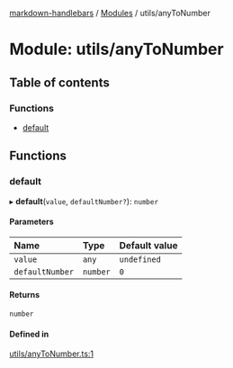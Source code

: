[markdown-handlebars](../README.md) / [Modules](../modules.md) / utils/anyToNumber

# Module: utils/anyToNumber

## Table of contents

### Functions

- [default](utils_anyToNumber.md#default)

## Functions

### default

▸ **default**(`value`, `defaultNumber?`): `number`

#### Parameters

| Name | Type | Default value |
| :------ | :------ | :------ |
| `value` | `any` | `undefined` |
| `defaultNumber` | `number` | `0` |

#### Returns

`number`

#### Defined in

[utils/anyToNumber.ts:1](https://github.com/nationalparkservice/npmap5-plugins/blob/044451c/markdown-handlebars/src/utils/anyToNumber.ts#L1)
